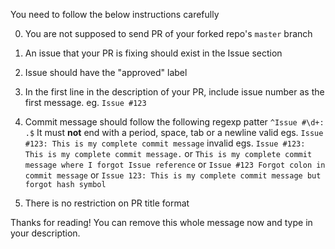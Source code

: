 You need to follow the below instructions carefully

0. You are not supposed to send PR of your forked repo's `master` branch
1. An issue that your PR is fixing should exist in the Issue section
2. Issue should have the "approved" label
3. In the first line in the description of your PR, include issue number as the first message. 
  eg. 
  `Issue #123`
4. Commit message should follow the following regexp patter
`^Issue #\d+: .$`
It must **not** end with a period, space, tab or a newline
valid egs. `Issue #123: This is my complete commit message`
invalid egs. 
`Issue #123: This is my complete commit message.` or
`This is my complete commit message where I forgot Issue reference` or
`Issue #123 Forgot colon in commit message` or
`Issue 123: This is my complete commit message but forgot hash symbol`

5. There is no restriction on PR title format

Thanks for reading! You can remove this whole message now and type in your description.
